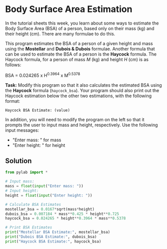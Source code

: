 # Body Surface Area Estimation

In the tutorial sheets this week, you learn about some ways to estimate the Body Surface Area (BSA) of a person, based only on their mass (kg) and their height (cm). There are many formulae to do this. 

This program estimates the BSA of a person of a given height and mass using the **Mostellar** and **Dubois & Dubois** formulae. Another formula that can be used to estimate the BSA of a person is the **Haycock** formula.
The Haycock formula, for a person of mass *M* (kg) and height *H* (cm) is as follows:

BSA = 0.024265 x H<sup>0.3964</sup> x M<sup>0.5378</sup>

**Task:** Modify this program so that it also calculates the estimated BSA using the **Haycock** formula (`haycock_bsa`). Your program should also print out the Haycock estimation below the other two estimations, with the following format:
```
Haycock BSA Estimate: (value)
```
In addition, you will need to modify the program on the left so that it prompts the user to input mass and height, respectively. Use the following input messages:

* "Enter mass: " for mass
* "Enter height: " for height

## Solution
```python
from pylab import *

# Input mass:
mass = float(input("Enter mass: "))
# Input height:
height = float(input("Enter height: "))

# Calculate BSA Estimates
mostellar_bsa = 0.0167*sqrt(mass*height)
dubois_bsa = 0.007184 * mass**0.425 * height**0.725
haycock_bsa = 0.024265 * height**0.3964 * mass**0.5378

# Print BSA Estimates
print("Mostellar BSA Estimate:", mostellar_bsa)
print("Dubois BSA Estimate:", dubois_bsa)
print("Haycock BSA Estimate:", haycock_bsa)

```
